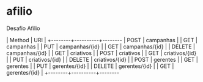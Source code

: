 # afilio
Desafio Afilio


| Method   | URI            |
+--------+----------+--------
| POST     | campanhas      |
| GET      | campanhas      | 
| PUT      | campanhas/{id} |
| GET      | campanhas/{id} |
| DELETE   | campanhas/{id} |
| GET      | criativos      |
| POST     | criativos      |
| GET      | criativos/{id} |
| PUT      | criativos/{id} |
| DELETE   | criativos/{id} |
| POST     | gerentes       |
| GET      | gerentes       |
| PUT      | gerentes/{id}  |
| DELETE   | gerentes/{id}  |
| GET      | gerentes/{id}  |
+--------+----------+--------


